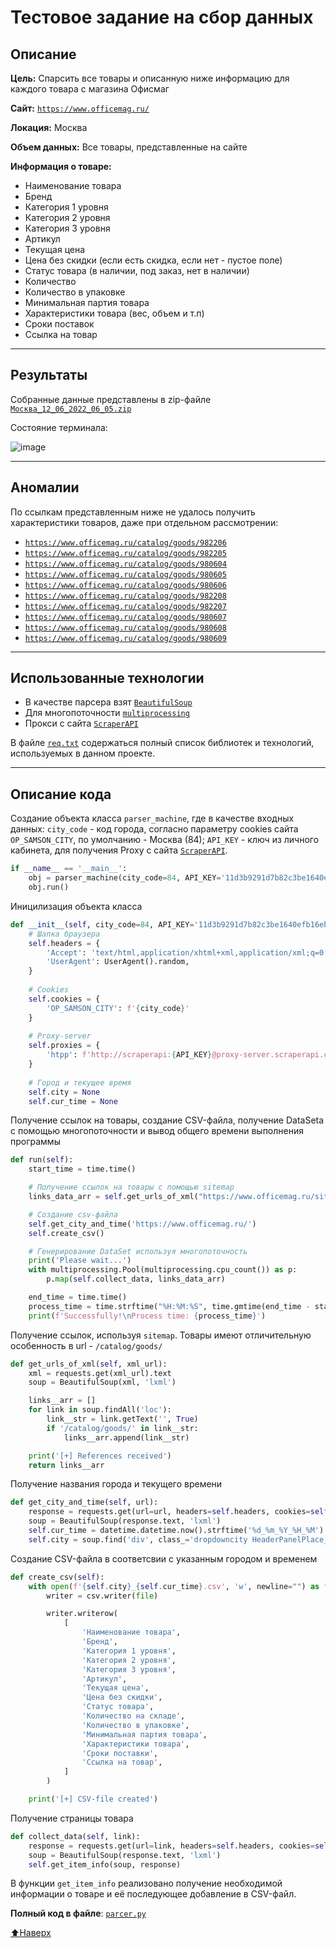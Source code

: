 # <a name="general"></a>Тестовое задание на сбор данных
## Описание
**Цель:** Спарсить все товары и описанную ниже информацию для каждого товара с магазина Офисмаг 

**Сайт:** [`https://www.officemag.ru/`](https://www.officemag.ru/)

**Локация:** Москва

**Объем данных:** Все товары, представленные на сайте

**Информация о товаре:**
+	Наименование товара
+	Бренд
+	Категория 1 уровня
+	Категория 2 уровня
+	Категория 3 уровня
+	Артикул
+	Текущая цена
+	Цена без скидки (если есть скидка, если нет - пустое поле)
+	Статус товара (в наличии, под заказ, нет в наличии)
+	Количество
+	Количество в упаковке
+	Минимальная партия товара
+	Характеристики товара (вес, объем и т.п)
+	Сроки поставок
+	Ссылка на товар
___
## Результаты
Собранные данные представлены в zip-файле [`Москва_12_06_2022_06_05.zip`](https://github.com/AlexMtnkv/scraping/blob/main/Москва_12_06_2022_06_05.zip)

Состояние терминала:

![image](https://user-images.githubusercontent.com/90116073/173212387-2a18f418-036c-4240-86f7-73577da7d7d5.png)
___
## Аномалии
По ссылкам представленным ниже не удалось получить характеристики товаров, даже при отдельном рассмотрении:
+ [`https://www.officemag.ru/catalog/goods/982206`](https://www.officemag.ru/catalog/goods/982206)
+ [`https://www.officemag.ru/catalog/goods/982205`](https://www.officemag.ru/catalog/goods/982205)
+ [`https://www.officemag.ru/catalog/goods/980604`](https://www.officemag.ru/catalog/goods/980604)
+ [`https://www.officemag.ru/catalog/goods/980605`](https://www.officemag.ru/catalog/goods/980605)
+ [`https://www.officemag.ru/catalog/goods/980606`](https://www.officemag.ru/catalog/goods/980606)
+ [`https://www.officemag.ru/catalog/goods/982208`](https://www.officemag.ru/catalog/goods/982208)
+ [`https://www.officemag.ru/catalog/goods/982207`](https://www.officemag.ru/catalog/goods/982207)
+ [`https://www.officemag.ru/catalog/goods/980607`](https://www.officemag.ru/catalog/goods/980607)
+ [`https://www.officemag.ru/catalog/goods/980608`](https://www.officemag.ru/catalog/goods/980608)
+ [`https://www.officemag.ru/catalog/goods/980609`](https://www.officemag.ru/catalog/goods/980609)
___
## Использованные технологии
+ В качестве парсера взят [`BeautifulSoup`](https://beautiful-soup-4.readthedocs.io/en/latest/)
+ Для многопоточности [`multiprocessing`](https://pydocs2cn.readthedocs.io/projects/pydocs2cn/en/latest/library/multiprocessing.html)
+ Прокси с сайта [`ScraperAPI`](https://www.scraperapi.com/)

В файле [`req.txt`](https://github.com/AlexMtnkv/scraping/blob/main/req.txt) содержаться полный список библиотек и технологий, используемых в данном проекте.
___
## Описание кода
Создание объекта класса `parser_machine`, где в качестве входных данных: `city_code` - код города, согласно параметру cookies сайта `OP_SAMSON_CITY`, по умолчанию - Москва (84); `API_KEY` - ключ из личного кабинета, для получения Proxy с сайта [`ScraperAPI`](https://www.scraperapi.com/).
```python
if __name__ == '__main__':
    obj = parser_machine(city_code=84, API_KEY='11d3b9291d7b82c3be1640efb16eb525')
    obj.run()
```
Иницилизация объекта класса
```python
def __init__(self, city_code=84, API_KEY='11d3b9291d7b82c3be1640efb16eb525'):
	# Шапка браузера
	self.headers = {
		'Accept': 'text/html,application/xhtml+xml,application/xml;q=0.9,image/avif,image/webp,image/apng,*/*;q=0.8, application/signed-exchange;v=b3;q=0.9',
		'UserAgent': UserAgent().random,
	}
	
	# Cookies
	self.cookies = {
		'OP_SAMSON_CITY': f'{city_code}'
	}
	
	# Proxy-server
	self.proxies = {
		'htpp': f'http://scraperapi:{API_KEY}@proxy-server.scraperapi.com:8001'
	}
	
	# Город и текущее время
	self.city = None
	self.cur_time = None
```
Получение ссылок на товары, создание CSV-файла, получение DataSeta с помощью многопоточности и вывод общего времени выполнения программы
```python
def run(self):
	start_time = time.time()

	# Получение ссылок на товары с помощью sitemap
	links_data_arr = self.get_urls_of_xml("https://www.officemag.ru/sitemap/sitemap_1.xml")

	# Создание csv-файла
	self.get_city_and_time('https://www.officemag.ru/')
	self.create_csv()

	# Генерирование DataSet используя многопоточность
	print('Please wait...')
	with multiprocessing.Pool(multiprocessing.cpu_count()) as p:
		p.map(self.collect_data, links_data_arr)

	end_time = time.time()
	process_time = time.strftime("%H:%M:%S", time.gmtime(end_time - start_time))
	print(f'Successfully!\nProcess time: {process_time}')
```
Получение ссылок, используя `sitemap`. Товары имеют отличительную особенность в url - `/catalog/goods/`
```python
def get_urls_of_xml(self, xml_url):
	xml = requests.get(xml_url).text
	soup = BeautifulSoup(xml, 'lxml')

	links__arr = []
	for link in soup.findAll('loc'):
		link__str = link.getText('', True)
		if '/catalog/goods/' in link__str:
			links__arr.append(link__str)

	print('[+] References received')
	return links__arr
```
Получение названия города и текущего времени
```python
def get_city_and_time(self, url):
	response = requests.get(url=url, headers=self.headers, cookies=self.cookies, proxies=self.proxies)
	soup = BeautifulSoup(response.text, 'lxml')
	self.cur_time = datetime.datetime.now().strftime('%d_%m_%Y_%H_%M')
	self.city = soup.find('div', class_='dropdowncity HeaderPanelPlace__item').text.strip()
```
Создание CSV-файла в соответсвии с указанным городом и временем
```python
def create_csv(self):
	with open(f'{self.city}_{self.cur_time}.csv', 'w', newline="") as file:
		writer = csv.writer(file)

		writer.writerow(
			[
				'Наименование товара',
				'Бренд',
				'Категория 1 уровня',
				'Категория 2 уровня',
				'Категория 3 уровня',
				'Артикул',
				'Текущая цена',
				'Цена без скидки',
				'Статус товара',
				'Количество на складе',
				'Количество в упаковке',
				'Минимальная партия товара',
				'Характеристики товара',
				'Сроки поставки',
				'Ссылка на товар',
			]
		)

	print('[+] CSV-file created')
```
Получение страницы товара
```python
def collect_data(self, link):
	response = requests.get(url=link, headers=self.headers, cookies=self.cookies, proxies=self.proxies)
	soup = BeautifulSoup(response.text, 'lxml')
	self.get_item_info(soup, response)
```
В функции `get_item_info` реализовано получение необходимой информации о товаре и её последующее добавление в CSV-файл.

**Полный код в файле**: [`parcer.py`](https://github.com/AlexMtnkv/scraping/blob/main/parser.py)

[:arrow_up:Наверх](#general)
